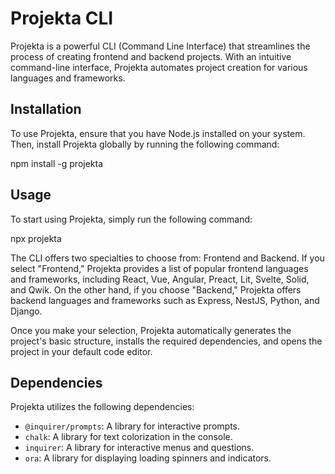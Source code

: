 # Projekta CLI

Projekta is a powerful CLI (Command Line Interface) that streamlines the process of creating frontend and backend projects. With an intuitive command-line interface, Projekta automates project creation for various languages and frameworks.

## Installation

To use Projekta, ensure that you have Node.js installed on your system. Then, install Projekta globally by running the following command:

npm install -g projekta


## Usage

To start using Projekta, simply run the following command:

npx projekta


The CLI offers two specialties to choose from: Frontend and Backend. If you select "Frontend," Projekta provides a list of popular frontend languages and frameworks, including React, Vue, Angular, Preact, Lit, Svelte, Solid, and Qwik. On the other hand, if you choose "Backend," Projekta offers backend languages and frameworks such as Express, NestJS, Python, and Django.

Once you make your selection, Projekta automatically generates the project's basic structure, installs the required dependencies, and opens the project in your default code editor.

## Dependencies

Projekta utilizes the following dependencies:

- `@inquirer/prompts`: A library for interactive prompts.
- `chalk`: A library for text colorization in the console.
- `inquirer`: A library for interactive menus and questions.
- `ora`: A library for displaying loading spinners and indicators.


